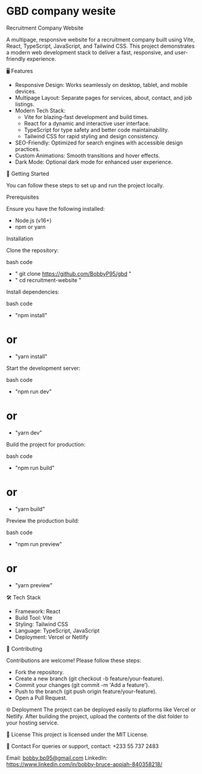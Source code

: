 
# GBD company wesite
Recruitment Company Website

A multipage, responsive website for a recruitment company built using Vite, React, TypeScript, JavaScript, and Tailwind CSS. This project demonstrates a modern web development stack to deliver a fast, responsive, and user-friendly experience.

🖥️ Features 

- Responsive Design: Works seamlessly on desktop, tablet, and mobile devices.
- Multipage Layout: Separate pages for services, about, contact, and job listings.
- Modern Tech Stack:
  - Vite for blazing-fast development and build times.
  - React for a dynamic and interactive user interface.
  - TypeScript for type safety and better code maintainability.
  - Tailwind CSS for rapid styling and design consistency.
- SEO-Friendly: Optimized for search engines with accessible design practices.
- Custom Animations: Smooth transitions and hover effects.
- Dark Mode: Optional dark mode for enhanced user experience.




🚀 Getting Started

You can follow these steps to set up and run the project locally.

Prerequisites

Ensure you have the following installed:

- Node.js (v16+)
- npm or yarn


Installation

Clone the repository:

bash
code
  - " git clone https://github.com/BobbyP95/gbd "
  - " cd recruitment-website "


Install dependencies:

bash
code
  - "npm install"
# or
  - "yarn install"

Start the development server:

bash
code
  - "npm run dev"
# or
  - "yarn dev"


Build the project for production:

bash
code
 - "npm run build"
# or
 - "yarn build"

Preview the production build:

bash
code
 - "npm run preview"
# or
  - "yarn preview"



🛠️ Tech Stack
- Framework: React
- Build Tool: Vite
- Styling: Tailwind CSS
- Language: TypeScript, JavaScript
- Deployment: Vercel or Netlify


🤝 Contributing

Contributions are welcome! Please follow these steps:

- Fork the repository.
- Create a new branch (git checkout -b feature/your-feature).
- Commit your changes (git commit -m 'Add a feature').
- Push to the branch (git push origin feature/your-feature).
- Open a Pull Request.


🌐 Deployment
The project can be deployed easily to platforms like Vercel or Netlify. After building the project, upload the contents of the dist folder to your hosting service.

📜 License
This project is licensed under the MIT License.

📧 Contact
For queries or support, contact: +233 55 737 2483

Email: bobby.bp95@gmail.com
LinkedIn: https://www.linkedin.com/in/bobby-bruce-appiah-840358218/

